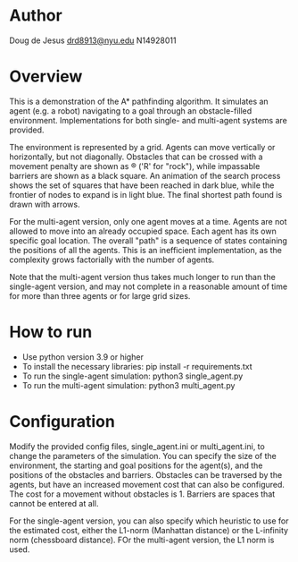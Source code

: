 # Author

Doug de Jesus
drd8913@nyu.edu
N14928011


# Overview

This is a demonstration of the A* pathfinding algorithm. It simulates an agent
(e.g. a robot) navigating to a goal through an obstacle-filled environment.
Implementations for both single- and multi-agent systems are provided.


The environment is represented by a grid. Agents can move vertically or 
horizontally, but not diagonally. Obstacles that can be crossed with a movement 
penalty are shown as ® ('R' for "rock"), while impassable barriers are shown as 
a black square. An animation of the search process shows the set of squares that
have been reached in dark blue, while the frontier of nodes to expand is in 
light blue. The final shortest path found is drawn with arrows.


For the multi-agent version, only one agent moves at a time. Agents are not 
allowed to move into an already occupied space. Each agent has its own specific
goal location. The overall "path" is a sequence of states containing the 
positions of all the agents. This is an inefficient implementation, as the 
complexity grows factorially with the number of agents.


Note that the multi-agent version thus takes much longer to run than the 
single-agent version, and may not complete in a reasonable amount of time for
more than three agents or for large grid sizes.


# How to run

- Use python version 3.9 or higher
- To install the necessary libraries: pip install -r requirements.txt
- To run the single-agent simulation: python3 single_agent.py
- To run the multi-agent simulation: python3 multi_agent.py


# Configuration

Modify the provided config files, single_agent.ini or multi_agent.ini, to change
the parameters of the simulation. 
You can specify the size of the environment, the starting and goal positions for
the agent(s), and the positions of the obstacles and barriers.
Obstacles can be traversed by the agents, but have an increased movement cost
that can also be configured. The cost for a movement without obstacles is 1.
Barriers are spaces that cannot be entered at all.


For the single-agent version, you can also specify which heuristic to use for 
the estimated cost, either the L1-norm (Manhattan distance) or the L-infinity
norm (chessboard distance). FOr the multi-agent version, the L1 norm is used.
